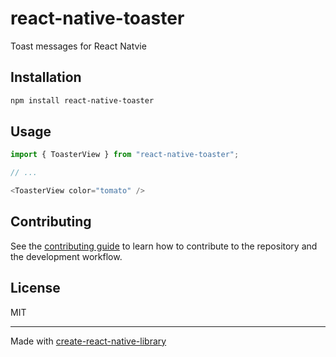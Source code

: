 # react-native-toaster

Toast messages for React Natvie

## Installation

```sh
npm install react-native-toaster
```

## Usage

```js
import { ToasterView } from "react-native-toaster";

// ...

<ToasterView color="tomato" />
```

## Contributing

See the [contributing guide](CONTRIBUTING.md) to learn how to contribute to the repository and the development workflow.

## License

MIT

---

Made with [create-react-native-library](https://github.com/callstack/react-native-builder-bob)
